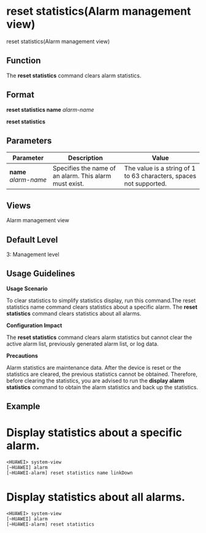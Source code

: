 reset statistics(Alarm management view)
=======================================

reset statistics(Alarm management view)

Function
--------



The **reset statistics** command clears alarm statistics.




Format
------

**reset statistics name** *alarm-name*

**reset statistics**


Parameters
----------

| Parameter | Description | Value |
| --- | --- | --- |
| **name** *alarm-name* | Specifies the name of an alarm. This alarm must exist. | The value is a string of 1 to 63 characters, spaces not supported. |



Views
-----

Alarm management view


Default Level
-------------

3: Management level


Usage Guidelines
----------------

**Usage Scenario**

To clear statistics to simplify statistics display, run this command.The reset statistics name <alarm-name> command clears statistics about a specific alarm. The **reset statistics** command clears statistics about all alarms.

**Configuration Impact**

The **reset statistics** command clears alarm statistics but cannot clear the active alarm list, previously generated alarm list, or log data.

**Precautions**

Alarm statistics are maintenance data. After the device is reset or the statistics are cleared, the previous statistics cannot be obtained. Therefore, before clearing the statistics, you are advised to run the **display alarm statistics** command to obtain the alarm statistics and back up the statistics.


Example
-------

# Display statistics about a specific alarm.
```
<HUAWEI> system-view
[~HUAWEI] alarm
[~HUAWEI-alarm] reset statistics name linkDown

```

# Display statistics about all alarms.
```
<HUAWEI> system-view
[~HUAWEI] alarm
[~HUAWEI-alarm] reset statistics

```